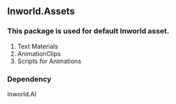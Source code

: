 ## Inworld.Assets

### This package is used for default Inworld asset.
1. Text Materials
2. AnimationClips
3. Scripts for Animations 

### Dependency
Inworld.AI